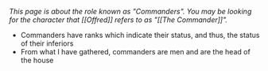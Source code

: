 *This page is about the role known as "Commanders".
You may be looking for the character that [[Offred]] refers to as "[[The Commander]]".*
- Commanders have ranks which indicate their status, and thus, the status of their inferiors
- From what I have gathered, commanders are men and are the head of the house

